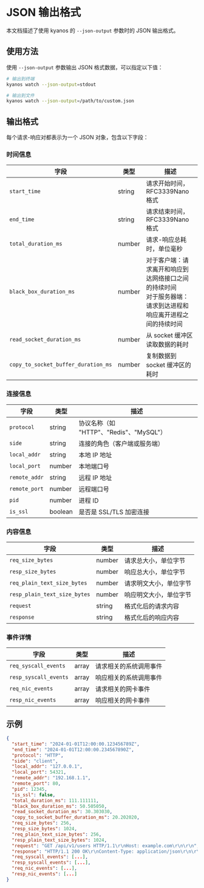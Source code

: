 # JSON 输出格式 <Badge type="tip" text="1.5.0" />

本文档描述了使用 kyanos 的 `--json-output` 参数时的 JSON 输出格式。

## 使用方法

使用 `--json-output` 参数输出 JSON 格式数据，可以指定以下值：

```bash
# 输出到终端
kyanos watch --json-output=stdout

# 输出到文件
kyanos watch --json-output=/path/to/custom.json
```

## 输出格式

每个请求-响应对都表示为一个 JSON 对象，包含以下字段：

### 时间信息

| 字段                                | 类型   | 描述                                                                                                             |
| ----------------------------------- | ------ | ---------------------------------------------------------------------------------------------------------------- |
| `start_time`                        | string | 请求开始时间，RFC3339Nano 格式                                                                                   |
| `end_time`                          | string | 请求结束时间，RFC3339Nano 格式                                                                                   |
| `total_duration_ms`                 | number | 请求-响应总耗时，单位毫秒                                                                                        |
| `black_box_duration_ms`             | number | 对于客户端：请求离开和响应到达网络接口之间的持续时间 <br> 对于服务器端：请求到达进程和响应离开进程之间的持续时间 |
| `read_socket_duration_ms`           | number | 从 socket 缓冲区读取数据的耗时                                                                                   |
| `copy_to_socket_buffer_duration_ms` | number | 复制数据到 socket 缓冲区的耗时                                                                                   |

### 连接信息

| 字段          | 类型    | 描述                                    |
| ------------- | ------- | --------------------------------------- |
| `protocol`    | string  | 协议名称（如 "HTTP"、"Redis"、"MySQL"） |
| `side`        | string  | 连接的角色（客户端或服务端）            |
| `local_addr`  | string  | 本地 IP 地址                            |
| `local_port`  | number  | 本地端口号                              |
| `remote_addr` | string  | 远程 IP 地址                            |
| `remote_port` | number  | 远程端口号                              |
| `pid`         | number  | 进程 ID                                 |
| `is_ssl`      | boolean | 是否是 SSL/TLS 加密连接                 |

### 内容信息

| 字段                         | 类型   | 描述                   |
| ---------------------------- | ------ | ---------------------- |
| `req_size_bytes`             | number | 请求总大小，单位字节   |
| `resp_size_bytes`            | number | 响应总大小，单位字节   |
| `req_plain_text_size_bytes`  | number | 请求明文大小，单位字节 |
| `resp_plain_text_size_bytes` | number | 响应明文大小，单位字节 |
| `request`                    | string | 格式化后的请求内容     |
| `response`                   | string | 格式化后的响应内容     |

### 事件详情

| 字段                  | 类型  | 描述                   |
| --------------------- | ----- | ---------------------- |
| `req_syscall_events`  | array | 请求相关的系统调用事件 |
| `resp_syscall_events` | array | 响应相关的系统调用事件 |
| `req_nic_events`      | array | 请求相关的网卡事件     |
| `resp_nic_events`     | array | 响应相关的网卡事件     |

## 示例

```json
{
  "start_time": "2024-01-01T12:00:00.123456789Z",
  "end_time": "2024-01-01T12:00:00.234567890Z",
  "protocol": "HTTP",
  "side": "client",
  "local_addr": "127.0.0.1",
  "local_port": 54321,
  "remote_addr": "192.168.1.1",
  "remote_port": 80,
  "pid": 12345,
  "is_ssl": false,
  "total_duration_ms": 111.111111,
  "black_box_duration_ms": 50.505050,
  "read_socket_duration_ms": 30.303030,
  "copy_to_socket_buffer_duration_ms": 20.202020,
  "req_size_bytes": 256,
  "resp_size_bytes": 1024,
  "req_plain_text_size_bytes": 256,
  "resp_plain_text_size_bytes": 1024,
  "request": "GET /api/v1/users HTTP/1.1\r\nHost: example.com\r\n\r\n",
  "response": "HTTP/1.1 200 OK\r\nContent-Type: application/json\r\n\r\n{\"status\":\"success\"}",
  "req_syscall_events": [...],
  "resp_syscall_events": [...],
  "req_nic_events": [...],
  "resp_nic_events": [...]
}
```
